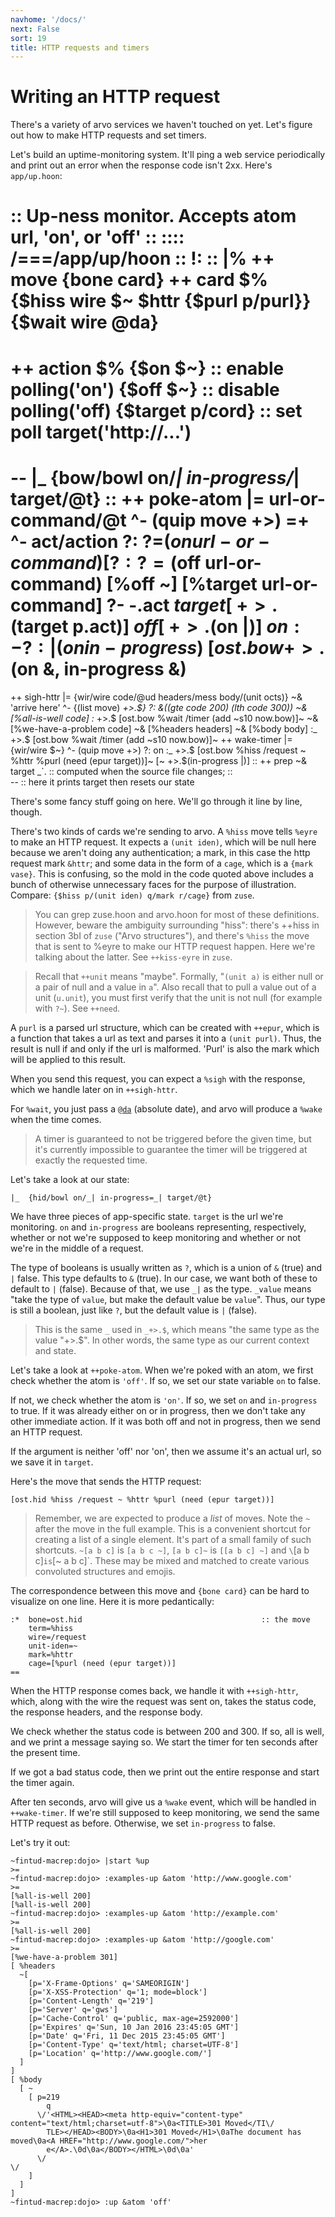 ```yaml
---
navhome: '/docs/'
next: False
sort: 19
title: HTTP requests and timers
---
```


# Writing an HTTP request

There's a variety of arvo services we haven't touched on yet. Let's figure out
how to make HTTP requests and set timers.

Let's build an uptime-monitoring system. It'll ping a web service periodically
and print out an error when the response code isn't 2xx. Here's `app/up.hoon`:


::  Up-ness monitor. Accepts atom url, 'on', or 'off'
::
::::  /===/app/up/hoon
  ::
!:
::
|%
++  move  {bone card}
++  card
  $%  {$hiss wire $~ $httr {$purl p/purl}}
      {$wait wire @da}
  ==
++  action
  $%  {$on $~}            ::  enable polling('on')
      {$off $~}           ::  disable polling('off)
      {$target p/cord}    ::  set poll target('http://...')
  ==
--
|_  {bow/bowl on/_| in-progress/_| target/@t}
::
++  poke-atom
  |=  url-or-command/@t
  ^-  (quip move +>)
  =+  ^-  act/action
      ?:  ?=($on url-or-command)  [%on ~]
      ?:  ?=($off url-or-command)  [%off ~]
      [%target url-or-command]
  ?-  -.act
    $target  [~ +>.$(target p.act)]
    $off  [~ +>.$(on |)]
    $on
      :-  ?:  |(on in-progress)  ~
          [ost.bow %hiss /request ~ %httr %purl (need (epur target))]~
      +>.$(on &, in-progress &)
  ==

++  sigh-httr
  |=  {wir/wire code/@ud headers/mess body/(unit octs)}
  ~&  'arrive here'
  ^-  {(list move) _+>.$}
  ?:  &((gte code 200) (lth code 300))
    ~&  [%all-is-well code]
    :_  +>.$
    [ost.bow %wait /timer (add ~s10 now.bow)]~
  ~&  [%we-have-a-problem code]
  ~&  [%headers headers]
  ~&  [%body body]
  :_  +>.$
  [ost.bow %wait /timer (add ~s10 now.bow)]~
++  wake-timer
  |=  {wir/wire $~}  ^-  (quip move +>)
  ?:  on
    :_  +>.$
    [ost.bow %hiss /request ~ %httr %purl (need (epur target))]~
  [~ +>.$(in-progress |)]
::
++  prep  ~&  target  _`.         :: computed when the source file changes;
::        
--                                :: here it prints target then resets our state


There's some fancy stuff going on here. We'll go through it line by line,
though.

There's two kinds of cards we're sending to arvo. A `%hiss` move tells `%eyre`
to make an HTTP request. It expects a `(unit iden)`, which will be null here
because we aren't doing any authentication; a mark, in this case the http
request mark `&httr`; and some data in the form of a `cage`, which is a
`{mark vase}`. This is confusing, so the mold in the code quoted above includes
a bunch of otherwise unnecessary faces for the purpose of illustration. Compare:
`{$hiss p/(unit iden) q/mark r/cage}` from `zuse`.

> You can grep zuse.hoon and arvo.hoon for most of these definitions. However,
> beware the ambiguity surrounding "hiss": there's ++hiss in section 3bI of
> `zuse` ("Arvo structures"), and there's `%hiss` the move that is sent to %eyre
> to make our HTTP request happen. Here we're talking about the latter. See
> `++kiss-eyre` in `zuse`.

> Recall that `++unit` means "maybe". Formally, "`(unit a)` is either null or a
> pair of null and a value in `a`". Also recall that to pull a value out of a
> unit (`u.unit`), you must first verify that the unit is not null (for example
> with `?~`). See `++need`.

A `purl` is a parsed url structure, which can be created with `++epur`, which is
a function that takes a url as text and parses it into a `(unit purl)`. Thus,
the result is null if and only if the url is malformed. 'Purl' is also the mark
which will be applied to this result.

When you send this request, you can expect a `%sigh` with the response, which we
handle later on in `++sigh-httr`.

For `%wait`, you just pass a [`@da`]() (absolute date), and arvo will produce a
`%wake` when the time comes.

> A timer is guaranteed to not be triggered before the given time, but it's
> currently impossible to guarantee the timer will be triggered at exactly the
> requested time.

Let's take a look at our state:

    |_  {hid/bowl on/_| in-progress=_| target/@t}

We have three pieces of app-specific state. `target` is the url we're
monitoring. `on` and `in-progress` are booleans representing, respectively,
whether or not we're supposed to keep monitoring and whether or not we're in the
middle of a request.

The type of booleans is usually written as `?`, which is a union of `&` (true)
and `|` false. This type defaults to `&` (true). In our case, we want both of
these to default to `|` (false). Because of that, we use `_|` as the type.
`_value` means "take the type of `value`, but make the default value be
`value`". Thus, our type is still a boolean, just like `?`, but the default
value is `|` (false).

> This is the same `_` used in `_+>.$`, which means "the same type as the value
> "+&gt;.$". In other words, the same type as our current context and state.

Let's take a look at `++poke-atom`. When we're poked with an atom, we first
check whether the atom is `'off'`. If so, we set our state variable `on` to
false.

If not, we check whether the atom is `'on'`. If so, we set `on` and
`in-progress` to true. If it was already either on or in progress, then we don't
take any other immediate action. If it was both off and not in progress, then we
send an HTTP request.

If the argument is neither 'off' nor 'on', then we assume it's an actual url, so
we save it in `target`.

Here's the move that sends the HTTP request:

    [ost.hid %hiss /request ~ %httr %purl (need (epur target))]

> Remember, we are expected to produce a *list* of moves. Note the `~` after the
> move in the full example. This is a convenient shortcut for creating a list of
> a single element. It's part of a small family of such shortcuts. `~[a b c]` is
> `[a b c ~]`, `[a b c]~` is `[[a b c] ~]` and `\`\[a b c\]`is`\[~ a b c\]\`.
> These may be mixed and matched to create various convoluted structures and
> emojis.

The correspondence between this move and `{bone card}` can be hard to visualize
on one line. Here it is more pedantically:

    :*  bone=ost.hid                                        :: the move
        term=%hiss
        wire=/request
        unit-iden=~
        mark=%httr
        cage=[%purl (need (epur target))]
    ==

When the HTTP response comes back, we handle it with `++sigh-httr`, which, along
with the wire the request was sent on, takes the status code, the response
headers, and the response body.

We check whether the status code is between 200 and 300. If so, all is well, and
we print a message saying so. We start the timer for ten seconds after the
present time.

If we got a bad status code, then we print out the entire response and start the
timer again.

After ten seconds, arvo will give us a `%wake` event, which will be handled in
`++wake-timer`. If we're still supposed to keep monitoring, we send the same
HTTP request as before. Otherwise, we set `in-progress` to false.

Let's try it out:

    ~fintud-macrep:dojo> |start %up
    >=
    ~fintud-macrep:dojo> :examples-up &atom 'http://www.google.com'
    >=
    [%all-is-well 200]
    [%all-is-well 200]
    ~fintud-macrep:dojo> :examples-up &atom 'http://example.com'
    >=
    [%all-is-well 200]
    ~fintud-macrep:dojo> :examples-up &atom 'http://google.com'
    >=
    [%we-have-a-problem 301]
    [ %headers
      ~[
        [p='X-Frame-Options' q='SAMEORIGIN']
        [p='X-XSS-Protection' q='1; mode=block']
        [p='Content-Length' q='219']
        [p='Server' q='gws']
        [p='Cache-Control' q='public, max-age=2592000']
        [p='Expires' q='Sun, 10 Jan 2016 23:45:05 GMT']
        [p='Date' q='Fri, 11 Dec 2015 23:45:05 GMT']
        [p='Content-Type' q='text/html; charset=UTF-8']
        [p='Location' q='http://www.google.com/']
      ]
    ]
    [ %body
      [ ~
        [ p=219
            q
          \/'<HTML><HEAD><meta http-equiv="content-type" content="text/html;charset=utf-8">\0a<TITLE>301 Moved</TI\/
            TLE></HEAD><BODY>\0a<H1>301 Moved</H1>\0aThe document has moved\0a<A HREF="http://www.google.com/">her
            e</A>.\0d\0a</BODY></HTML>\0d\0a'
          \/                                                                                                      \/
        ]
      ]
    ]
    ~fintud-macrep:dojo> :up &atom 'off'
